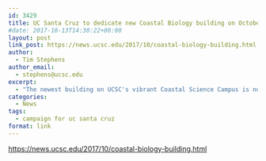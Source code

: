 ```yaml
---
id: 3429
title: UC Santa Cruz to dedicate new Coastal Biology building on October 21
#date: 2017-10-13T14:30:22+00:00
layout: post
link_post: https://news.ucsc.edu/2017/10/coastal-biology-building.html
author:
  - Tim Stephens
author_email:
  - stephens@ucsc.edu
excerpt:
  - "The newest building on UCSC's vibrant Coastal Science Campus is now home to the Department of Ecology and Evolutionary Biology"
categories:
  - News
tags:
  - campaign for uc santa cruz
format: link
---
```

https://news.ucsc.edu/2017/10/coastal-biology-building.html